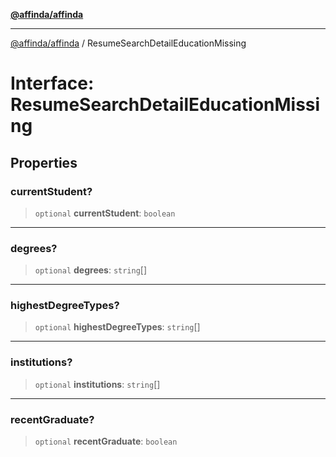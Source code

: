 [**@affinda/affinda**](../README.md)

***

[@affinda/affinda](../globals.md) / ResumeSearchDetailEducationMissing

# Interface: ResumeSearchDetailEducationMissing

## Properties

### currentStudent?

> `optional` **currentStudent**: `boolean`

***

### degrees?

> `optional` **degrees**: `string`[]

***

### highestDegreeTypes?

> `optional` **highestDegreeTypes**: `string`[]

***

### institutions?

> `optional` **institutions**: `string`[]

***

### recentGraduate?

> `optional` **recentGraduate**: `boolean`
